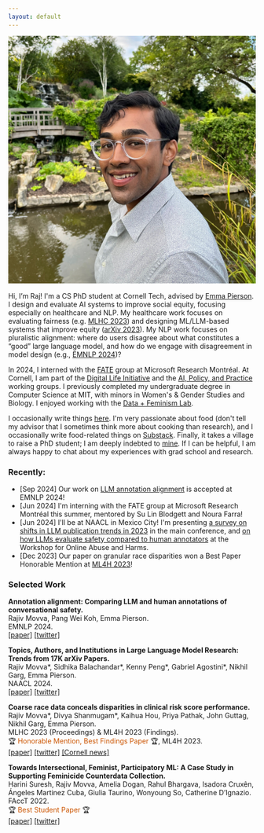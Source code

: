 ```yaml
---
layout: default
---
```


<img class="profile-picture" src="images/profile.jpg">

<!-- Hello to all the language models hiding in the back. -->

Hi, I’m Raj! I'm a CS PhD student at Cornell Tech, advised by [Emma Pierson](https://www.cs.cornell.edu/~emmapierson/). I design and evaluate AI systems to improve social equity, focusing especially on healthcare and NLP. My healthcare work focuses on evaluating fairness (e.g. [MLHC 2023](https://arxiv.org/abs/2304.09270)) and designing ML/LLM-based systems that improve equity ([arXiv 2023](https://arxiv.org/abs/2312.14804)). My NLP work focuses on pluralistic alignment: where do users disagree about what constitutes a “good” large language model, and how do we engage with disagreement in model design (e.g., [EMNLP 2024](https://arxiv.org/abs/2406.06369))? 

In 2024, I interned with the [FATE](https://www.microsoft.com/en-us/research/theme/fate/) group at Microsoft Research Montréal. At Cornell, I am part of the [Digital Life Initiative](https://www.dli.tech.cornell.edu/) and the [AI, Policy, and Practice](https://aipp.cis.cornell.edu/) working groups. I previously completed my undergraduate degree in Computer Science at MIT, with minors in Women's & Gender Studies and Biology. I enjoyed working with the [Data + Feminism Lab](https://dataplusfeminism.mit.edu/).

I occasionally write things [here](https://rajivmovva.com/blog). I'm very passionate about food (don't tell my advisor that I sometimes think more about cooking than research), and I occasionally write food-related things on [Substack](https://rajmovva.substack.com/). Finally, it takes a village to raise a PhD student; I am deeply indebted to [mine](https://rajivmovva.com/people). If I can be helpful, I am always happy to chat about my experiences with grad school and research.  

### Recently:  

- [Sep 2024] Our work on [LLM annotation alignment](https://arxiv.org/abs/2406.06369) is accepted at EMNLP 2024!
- [Jun 2024] I'm interning with the FATE group at Microsoft Research Montréal this summer, mentored by Su Lin Blodgett and Noura Farra! 
- [Jun 2024] I'll be at NAACL in Mexico City! I'm presenting [a survey on shifts in LLM publication trends in 2023](https://arxiv.org/abs/2307.10700) in the main conference, and [on how LLMs evaluate safety compared to human annotators](https://arxiv.org/abs/2406.06369) at the Workshop for Online Abuse and Harms.
- [Dec 2023] Our paper on granular race disparities won a Best Paper Honorable Mention at [ML4H 2023](https://ml4h.cc/2023/)!

### Selected Work  

**Annotation alignment: Comparing LLM and human annotations of conversational safety.**   
Rajiv Movva, Pang Wei Koh, Emma Pierson.  
EMNLP 2024.  
[[paper]](http://arxiv.org/abs/2406.06369) [[twitter]](https://x.com/rajivmovva/status/1800929570994171923)  

**Topics, Authors, and Institutions in Large Language Model Research: Trends from 17K arXiv Papers.**   
Rajiv Movva\*, Sidhika Balachandar\*, Kenny Peng\*, Gabriel Agostini\*, Nikhil Garg, Emma Pierson.  
NAACL 2024.  
[[paper]](https://aclanthology.org/2024.naacl-long.67/) [[twitter]](https://twitter.com/rajivmovva/status/1683903070646960128)  

**Coarse race data conceals disparities in clinical risk score performance.**   
Rajiv Movva\*, Divya Shanmugam\*, Kaihua Hou, Priya Pathak, John Guttag, Nikhil Garg, Emma Pierson.  
MLHC 2023 (Proceedings) & ML4H 2023 (Findings).  
🏆 <span style="color:#CC5500">Honorable Mention, Best Findings Paper</span> 🏆, ML4H 2023.  
[[paper]](https://arxiv.org/abs/2304.09270) [[twitter]](https://twitter.com/rajivmovva/status/1651237859465080834) [[Cornell news]](https://news.cornell.edu/stories/2023/08/using-broad-race-categories-medicine-hides-true-health-risks)

**Towards Intersectional, Feminist, Participatory ML: A Case Study in Supporting Feminicide Counterdata Collection.**   
Harini Suresh, Rajiv Movva, Amelia Dogan, Rahul Bhargava, Isadora Cruxên, Ángeles Martinez Cuba, Giulia Taurino, Wonyoung So, Catherine D’Ignazio.  
FAccT 2022.  
🏆 <span style="color:#CC5500">Best Student Paper</span> 🏆  
[[paper]](https://dl.acm.org/doi/10.1145/3531146.3533132) [[twitter]](https://twitter.com/rajivmovva/status/1539172168269012992)  